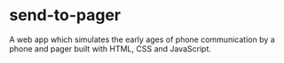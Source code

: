 # send-to-pager
 A web app which simulates the early ages of phone communication by a phone and pager built with HTML, CSS and JavaScript.

